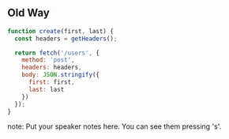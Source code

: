 ##  Old Way

```javascript
function create(first, last) {
  const headers = getHeaders();

  return fetch('/users', {
    method: 'post',
    headers: headers,
    body: JSON.stringify({
      first: first,
      last: last
    })
  });
}
```

note:
    Put your speaker notes here.
    You can see them pressing 's'.
